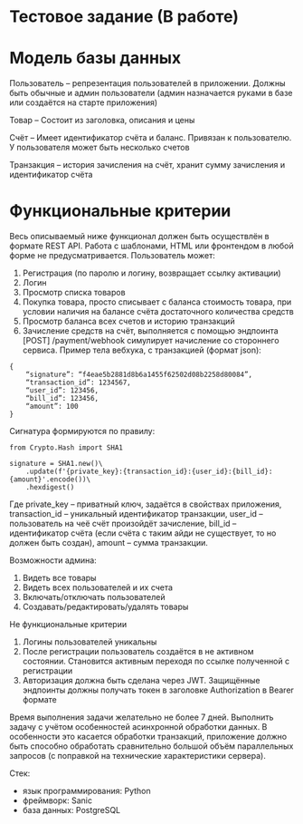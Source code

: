 Тестовое задание (В работе)
====

Модель базы данных
===
Пользователь – репрезентация пользователей в приложении. Должны быть обычные и админ пользователи (админ назначается руками в базе или создаётся на старте приложения)

Товар – Состоит из заголовка, описания и цены

Счёт – Имеет идентификатор счёта и баланс. Привязан к пользователю. У пользователя может быть несколько счетов

Транзакция – история зачисления на счёт, хранит сумму зачисления и идентификатор счёта
 
Функциональные критерии
===
Весь описываемый ниже функционал должен быть осуществлён в формате REST API. Работа с шаблонами, HTML или фронтендом в любой форме не предусматривается.
Пользователь может:
1. Регистрация (по паролю и логину, возвращает ссылку активации)
2. Логин
3. Просмотр списка товаров
4. Покупка товара, просто списывает с баланса стоимость товара, при условии наличия на балансе счёта достаточного количества средств
5. Просмотр баланса всех счетов и историю транзакций
6. Зачисление средств на счёт, выполняется с помощью эндпоинта [POST] /payment/webhook симулирует начисление со стороннего сервиса.
Пример тела вебхука, с транзакцией (формат json):
```
{
	“signature”: “f4eae5b2881d8b6a1455f62502d08b2258d80084”,
	“transaction_id”: 1234567,
	“user_id”: 123456,
	“bill_id”: 123456,
	“amount”: 100
}
```
Сигнатура формируются по правилу:
```
from Crypto.Hash import SHA1
 
signature = SHA1.new()\
    .update(f'{private_key}:{transaction_id}:{user_id}:{bill_id}:{amount}'.encode())\
    .hexdigest()
```
Где private_key – приватный ключ, задаётся в свойствах приложения, transaction_id – уникальный идентификатор транзакции, user_id – пользователь на чеё счёт произойдёт зачисление, bill_id – идентификатор счёта (если счёта с таким айди не существует, то но должен быть создан), amount – сумма транзакции.
 
Возможности админа:

1. Видеть все товары
2. Видеть всех пользователей и их счета
3. Включать/отключать пользователей
4. Создавать/редактировать/удалять товары
 
Не функциональные критерии
1. Логины пользователей уникальны 
2. После регистрации пользователь создаётся в не активном состоянии. Становится активным переходя по ссылке полученной с регистрации 
3. Авторизация должна быть сделана через JWT. Защищённые эндпоинты должны получать токен в заголовке Authorization в Bearer формате

Время выполнения задачи желательно не более 7 дней.
Выполнить задачу с учётом особенностей асинхронной обработки данных. В особенности это касается обработки транзакций, приложение должно быть способно обработать сравнительно большой объём параллельных запросов (с поправкой на технические характеристики сервера).

Стек:

- язык программирования: Python
- фреймворк: Sanic
- база данных: PostgreSQL
 
 

